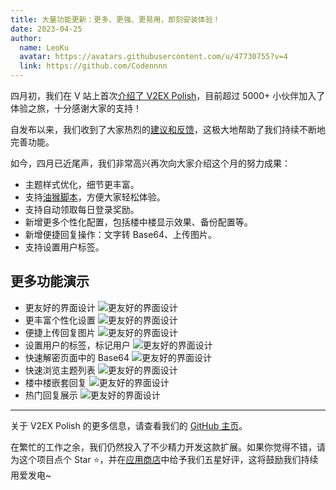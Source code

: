 ```yaml
---
title: 大量功能更新：更多、更强、更易用，即刻安装体验！
date: 2023-04-25
author:
  name: LeoKu
  avatar: https://avatars.githubusercontent.com/u/47730755?v=4
  link: https://github.com/Codennnn
---
```


四月初，我们在 V 站上首次[介绍了 V2EX Polish](https://www.v2ex.com/t/930155?p=4#reply376)，目前超过 5000+ 小伙伴加入了体验之旅，十分感谢大家的支持！

自发布以来，我们收到了大家热烈的[建议和反馈](https://github.com/coolpace/V2EX_Polish/discussions/1)，这极大地帮助了我们持续不断地完善功能。

如今，四月已近尾声，我们非常高兴再次向大家介绍这个月的努力成果：

- 主题样式优化，细节更丰富。
- 支持[油猴脚本](https://greasyfork.org/zh-CN/scripts/459848-v2ex-polish-%E4%BD%93%E9%AA%8C%E6%9B%B4%E7%8E%B0%E4%BB%A3%E5%8C%96%E7%9A%84-v2ex)，方便大家轻松体验。
- 支持自动领取每日登录奖励。
- 新增更多个性化配置，包括楼中楼显示效果、备份配置等。
- 新增便捷回复操作：文字转 Base64、上传图片。
- 支持设置用户标签。

## 更多功能演示

- 更友好的界面设计
  ![更友好的界面设计](https://i.imgur.com/yaBXwFw.png)
- 更丰富个性化设置
  ![更友好的界面设计](https://i.imgur.com/guRBbVB.png)
- 便捷上传回复图片
  ![更友好的界面设计](https://i.imgur.com/1vfybCs.gif)
- 设置用户的标签，标记用户
  ![更友好的界面设计](https://i.imgur.com/YNFJeFv.gif)
- 快速解密页面中的 Base64
  ![更友好的界面设计](https://i.imgur.com/6v7HGCc.gif)
- 快速浏览主题列表
  ![更友好的界面设计](https://i.imgur.com/Jcb2w1X.gif)
- 楼中楼嵌套回复
  ![更友好的界面设计](https://i.imgur.com/13EBDrV.png)
- 热门回复展示
  ![更友好的界面设计](https://i.imgur.com/IyffX1w.png)

---

关于 V2EX Polish 的更多信息，请查看我们的 [GitHub 主页](https://github.com/coolpace/V2EX_Polish)。

在繁忙的工作之余，我们仍然投入了不少精力开发这款扩展。如果你觉得不错，请为这个项目点个 Star ⭐，并在[应用商店](https://chrome.google.com/webstore/detail/v2ex-polish/onnepejgdiojhiflfoemillegpgpabdm)中给予我们五星好评，这将鼓励我们持续用爱发电~
